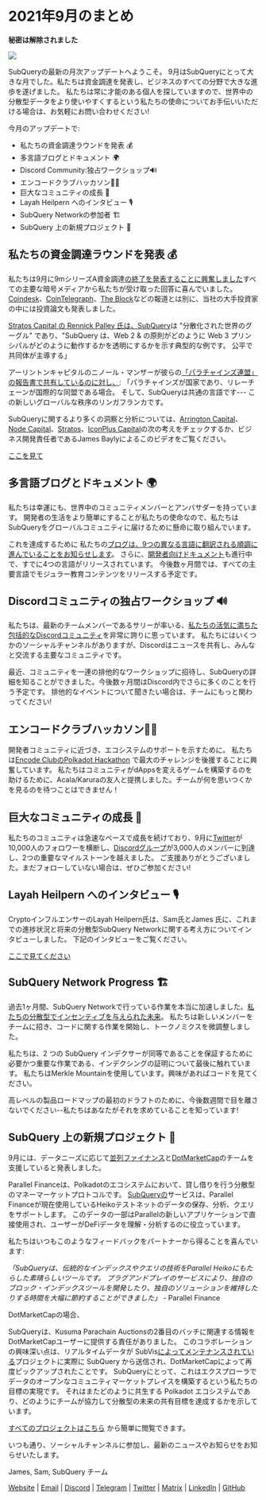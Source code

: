 # 2021年9月のまとめ

**秘密は解除されました**

![](https://miro.medium.com/max/700/1*nU7PnYFMR6MMBfccYE_Ujg.png)

SubQueryの最新の月次アップデートへようこそ。 9月はSubQueryにとって大きな月でした。私たちは資金調達を発表し、ビジネスのすべての分野で大きな進歩を遂げました。 私たちは常に才能のある個人を探していますので、世界中の分散型データをより使いやすくするという私たちの使命についてお手伝いいただける場合は、お気軽にお問い合わせください!

今月のアップデートで:

- 私たちの資金調達ラウンドを発表 💰
- 多言語ブログとドキュメント 🌍
- Discord Community:独占ワークショップ🔊
- エンコードクラブハッカソン👩‍🎓
- 巨大なコミュニティの成長 🚀
- Layah Heilpern へのインタビュー 🎙
- SubQuery Networkの参加者 🏗
- SubQuery 上の新規プロジェクト 🤝

## 私たちの資金調達ラウンドを発表 💰

私たちは9月に9mシリーズA資金調達[の終了を発表することに興奮しました](https://subquery.medium.com/series-a-1abed6c1c2af)すべての主要な暗号メディアから私たちが受け取った回答に喜んでいました。 [Coindesk](https://www.coindesk.com/business/2021/09/08/subquery-gets-9m-in-series-a-to-improve-access-to-blockchain-data-on-polkadot/)、[CoinTelegraph](https://cointelegraph.com/news/subquery-raises-9m-for-polkadot-data-protocol)、[The Block](https://www.theblockcrypto.com/post/116915/subquery-indexing-protocol-polkadot-funding-saft)などの報道とは別に、当社の大手投資家の中には投資論文も発表しました。

[Stratos Capital の Rennick Palley 氏は、SubQuery](https://medium.com/stratos-technologies/the-google-of-the-decentralized-world-our-investment-in-subquery-e6e7d949b00a)は "分散化された世界のグーグル" であり、"SubQuery は、Web 2 & の原則がどのように Web 3 プリンシパルがどのように動作するかを透明にするかを示す典型的な例です。 公平で共同体が主導する」

アーリントンキャピタルのニノール・マンザーが彼らの[「パラチャインズ連盟」の報告書で共有しているのに対し、](https://arringtonxrpcapital.com/2021/09/17/the-league-of-parachains-polkadot/): 「パラチャインズが国家であり、リレーチェーンが国際的な同盟である場合。 そして、SubQueryは共通の言語です--- この新しいグローバルな秩序のリンガフランカです。

SubQueryに関するより多くの洞察と分析については、[Arrington Capital](https://arringtonxrpcapital.com/2021/09/08/building-the-multi-chain-world-announcing-our-investment-into-subquery/)、[Node Capital](https://www.node.capital/blog-posts/a-subquery-to-supercharge-your-insights)、[Stratos](https://medium.com/stratos-technologies/the-google-of-the-decentralized-world-our-investment-in-subquery-e6e7d949b00a)、[IconPlus Capital](https://medium.com/@iconpluscapital/understanding-the-aggregation-of-data-in-subquery-network-investment-thesis-90fe8f6b7abe)の次の考えをチェックするか、ビジネス開発責任者であるJames Baylyによるこのビデオをご覧ください。

[ここを見て](https://youtu.be/NRn3E-ERIds)

## 多言語ブログとドキュメント 🌍

私たちは幸運にも、世界中のコミュニティメンバーとアンバサダーを持っています。 開発者の生活をより簡単にすることが私たちの使命なので、私たちはSubQueryをグローバルコミュニティに届けるために懸命に取り組んでいます。

これを達成するために 私たちの[ブログは、9つの異なる言語に翻訳される順調に進んでいることをお知らせします](https://blog.subquery.network/)。 さらに、[開発者向けドキュメント](https://doc.subquery.network/)も進行中で、すでに4つの言語がリリースされています。 今後数ヶ月間では、すべての主要言語でモジュラー教育コンテンツをリリースする予定です。

## Discordコミュニティの独占ワークショップ 🔊

私たちは、最新のチームメンバーであるサリーが率いる、[私たちの活気に満ちた包括的なDiscordコミュニティ](https://discord.com/invite/subquery)を非常に誇りに思っています。 私たちにはいくつかのソーシャルチャンネルがありますが、Discordはニュースを共有し、みんなと交流する主要なコミュニティです。

最近、コミュニティを一連の排他的なワークショップに招待し、SubQueryの詳細を知ることができました。今後数ヶ月間はDiscord内でさらに多くのことを行う予定です。 排他的なイベントについて聞きたい場合は、チームにもっと関わってください!

## エンコードクラブハッカソン👩‍🎓

開発者コミュニティに近づき、エコシステムのサポートを示すために。 私たちは[Encode ClubのPolkadot Hackathon](https://medium.com/encode-club/polkadot-hack-challenges-7cfeba1a4c0e) で最大のチャレンジを後援することに興奮しています。 私たちはコミュニティがdAppsを変えるゲームを構築するのを助けるために、Acala/Karuraの友人と提携しました。チームが何を思いつくかを見るのを待つことはできません！

## 巨大なコミュニティの成長 🚀

私たちのコミュニティは急速なペースで成長を続けており、9月に[Twitter](https://twitter.com/SubQueryNetwork)が10,000人のフォロワーを横断し、[Discordグループ](https://discord.com/invite/subquery)が3,000人のメンバーに到達し、2つの重要なマイルストーンを越えました。 ご支援ありがとうございました。まだフォローしていない場合は、ぜひご参加ください!

## Layah Heilpern へのインタビュー 🎙

CryptoインフルエンサーのLayah Heilpern氏は、Sam氏とJames 氏に、これまでの進捗状況と将来の分散型SubQuery Networkに関する考え方についてインタビューしました。 下記のインタビューをご覧ください。

[ここで見てください](https://youtu.be/WApnpFjEofg)

## SubQuery Network Progress 🏗

過去1ヶ月間、SubQuery Networkで行っている作業を本当に加速しました。[私たちの分散型でインセンティブを与えられた未来](https://subquery.medium.com/the-subquery-network-a-summary-46cde0acb010)。 私たちは新しいメンバーをチームに招き、コードに関する作業を開始し、トークノミクスを微調整しました。

私たちは、2 つの SubQuery インデクサーが同等であることを保証するために必要かつ重要な作業である、インデクシングの証明について最後に触れています。 私たちはMerkle Mountainを使用しています。興味があればコードを見てください。

高レベルの製品ロードマップの最初のドラフトのために、今後数週間で目を離さないでください--私たちはあなたがそれを求めていることを知っています!

## SubQuery 上の新規プロジェクト 🤝

9月には、データニーズに応じて[並列ファイナンス](https://parallel.fi/)と[DotMarketCap](http://www.dotmarketcap.com/)のチームを支援していると発表しました。

Parallel Financeは、Polkadotのエコシステムにおいて、貸し借りを行う分散型のマネーマーケットプロトコルです。 [SubQueryの](https://subquery.medium.com/parallel-finance-is-creating-the-next-defi-platform-using-subquery-6fc1e366985a)サービスは、Parallel Financeが現在使用しているHeikoテストネットのデータの保存、分析、クエリをサポートします。 このデータの一部はParallelの新しいアプリケーションで直接使用され、ユーザーがDeFiデータを理解・分析するのに役立っています。

私たちはいつもこのようなフィードバックをパートナーから得ることを喜んでいます:

_「SubQueryは、伝統的なインデックスやクエリの技術をParallel Heikoにもたらした素晴らしいツールです。 プラグアンドプレイのサービスにより、独自のブロック・インデックスツールを開発したり、独自のソリューションを維持したりする時間を大幅に節約することができました」_ - Parallel Finance

DotMarketCapの場合、

SubQueryは、Kusuma Parachain Auctionsの2番目のバッチに関連する情報をDotMarketCapユーザーに提供する責任がありました。 このコラボレーションの興味深い点は、リアルタイムデータが SubVis[によってメンテナンスされている](https://explorer.subquery.network/subquery/subvis-io/kusama-auction)プロジェクトに実際に SubQuery から送信され、DotMarketCapによって再度ピックアップされたことです。 SubQueryにとって、これはエクスプローラでデータのオープンなコミュニティマーケットプレイスを構築するという私たちの目標の実現です。 それはまたどのように共生する Polkadot エコシステムであり、どのようにチームが協力して分散型の未来の共有目標を達成するかを示しています。 

[すべてのプロジェクトはこちら](https://explorer.subquery.network/) から簡単に閲覧できます。

いつも通り、ソーシャルチャンネルに参加し、最新のニュースやお知らせをお知らせいたします。

James, Sam, SubQuery チーム

[Website](https://linktr.ee/subquerynetwork) | [Email](https://subquery.network/) | [Discord](https://discord.com/invite/78zg8aBSMG) | [Telegram](https://t.me/subquerynetwork) | [Twitter](https://twitter.com/subquerynetwork) | [Matrix](https://matrix.to/#/#subquery:matrix.org) | [LinkedIn](https://www.linkedin.com/company/subquery) | [GitHub](https://www.youtube.com/channel/UCi1a6NUUjegcLHDFLr7CqLw)
